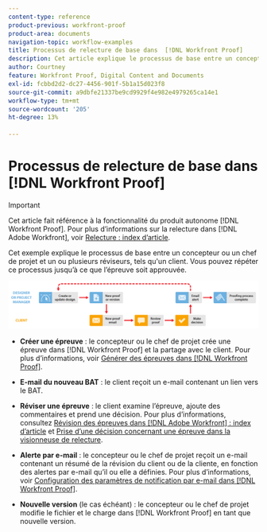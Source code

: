 ```yaml
---
content-type: reference
product-previous: workfront-proof
product-area: documents
navigation-topic: workflow-examples
title: Processus de relecture de base dans  [!DNL Workfront Proof]
description: Cet article explique le processus de base entre un concepteur ou un chef de projet et un ou plusieurs réviseurs, tels qu’un client.
author: Courtney
feature: Workfront Proof, Digital Content and Documents
exl-id: fcbbd2d2-dc27-4456-901f-5b1a15d023f8
source-git-commit: a9dbfe21337be9cd9929f4e982e4979265ca14e1
workflow-type: tm+mt
source-wordcount: '205'
ht-degree: 13%

---
```


# Processus de relecture de base dans [!DNL Workfront Proof]

<!-- Audited: 5/2025 -->

>[!IMPORTANT]
>
>Cet article fait référence à la fonctionnalité du produit autonome [!DNL Workfront Proof]. Pour plus d’informations sur la relecture dans [!DNL Adobe Workfront], voir [Relecture : index d’article](../../../review-and-approve-work/proofing/proofing.md).

Cet exemple explique le processus de base entre un concepteur ou un chef de projet et un ou plusieurs réviseurs, tels qu&#39;un client. Vous pouvez répéter ce processus jusqu’à ce que l’épreuve soit approuvée.

![basic_workflow.png](assets/basic_workflow.png)

* **Créer une épreuve** : le concepteur ou le chef de projet crée une épreuve dans [!DNL Workfront Proof] et la partage avec le client. Pour plus d’informations, voir [Générer des épreuves dans [!DNL Workfront Proof]](../../../workfront-proof/wp-work-proofsfiles/create-proofs-and-files/generate-proofs.md).

* **E-mail du nouveau BAT** : le client reçoit un e-mail contenant un lien vers le BAT.

* **Réviser une épreuve** : le client examine l’épreuve, ajoute des commentaires et prend une décision. Pour plus d’informations, consultez [Révision des épreuves dans [!DNL Adobe Workfront] : index d’article](../../../review-and-approve-work/proofing/reviewing-proofs-within-workfront/review-proofs-in-wf.md) et [Prise d’une décision concernant une épreuve dans la visionneuse de relecture](../../../review-and-approve-work/proofing/reviewing-proofs-within-workfront/make-a-decision-on-a-proof/make-decisions-on-proof.md).

* **Alerte par e-mail** : le concepteur ou le chef de projet reçoit un e-mail contenant un résumé de la révision du client ou de la cliente, en fonction des alertes par e-mail qu’il ou elle a définies. Pour plus d’informations, voir [Configuration des paramètres de notification par e-mail dans [!DNL Workfront Proof]](../../../workfront-proof/wp-emailsntfctns/email-alerts/config-email-notification-settings-wp.md).

* **Nouvelle version** (le cas échéant) : le concepteur ou le chef de projet modifie le fichier et le charge dans [!DNL Workfront Proof] en tant que nouvelle version.


